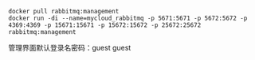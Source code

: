 ```shell
docker pull rabbitmq:management
docker run -di --name=mycloud_rabbitmq -p 5671:5671 -p 5672:5672 -p 4369:4369 -p 15671:15671 -p 15672:15672 -p 25672:25672 rabbitmq:management
```

管理界面默认登录名密码：guest guest

